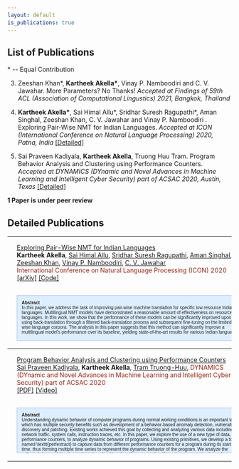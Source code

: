 ```yaml
---
layout: default
is_publications: true
---
```

## List of Publications
\* -- Equal Contribution

3. Zeeshan Khan\*, **Kartheek Akella\***, Vinay P. Namboodiri and C. V. Jawahar. More Parameters? No Thanks! *Accepted at Findings of 59th ACL (Association of Computational Lingustics) 2021, Bangkok, Thailand* 

2. **Kartheek Akella\***, Sai Himal Allu\*, Sridhar Suresh Ragupathi\*, Aman Singhal, Zeeshan Khan, C. V. Jawahar and Vinay P. Namboodiri
. Exploring Pair-Wise NMT for Indian Languages. *Accepted at ICON (International Conference on Natural Language Processing) 2020, Patna, India* <a href="#exploring_pairwise">[Detailed]</a>

1. Sai Praveen Kadiyala, **Kartheek Akella**, Truong Huu Tram. Program Behavior Analysis and Clustering using Performance Counters. *Accepted at DYNAMICS (DYnamic and Novel Advances in Machine Learning and Intelligent Cyber Security) part of ACSAC 2020, Austin, Texas* <a href="#program_behavior">[Detailed]</a>

**1 Paper is under peer review**

## Detailed Publications
<table width="100%" align="center" border="0" cellspacing="0" cellpadding="20" style="border-style: none ">


<tbody id="exploring_pairwise">
	<tr>
		<td width="35%"><img src="/images/publications/exploring_pairwise.jpg" width="250" style="border-style: none"></td>
		<td width="65%" valign="top">
			<p>
				<a href="https://arxiv.org/abs/2012.05786">Exploring Pair-Wise NMT for Indian Languages</a> <br>
				<strong>Kartheek Akella</strong>,
                <a href="https://wannabeog.github.io/"> Sai Himal Allu</a>,
                <a href="">Sridhar Suresh Ragupathi</a>,
                <a href="">Aman Singhal</a>,
                <a href="">Zeeshan Khan</a>,
				<a href="https://www.cse.iitk.ac.in/users/vinaypn/">Vinay P. Namboodiri</a>,
				<a href="http://faculty.iiit.ac.in/~jawahar/">C. V. Jawahar</a> <br>
			<span style="color:#9A2617;">International Conference on Natural Language Processing (ICON) 2020</span>
				<br>
                <a href="https://arxiv.org/abs/2012.05786">[arXiv]</a>
                <a href="https://github.com/asvskartheek/fairseq-working">[Code]</a>
				<br><br>
<div style="height:80px;width:500px;overflow:auto;background-color:#def;scrollbar-base-color:gold;font-family:sans-serif;font-size:10px;padding:10px;overflow:auto;border:1px solid #abf;"><strong>Abstract</strong><br>
In this paper, we address the task of improving pair-wise machine translation for specific low resource Indian languages. Multilingual NMT models have demonstrated a reasonable amount of effectiveness on resource-poor languages. In this work, we show that the performance of these models can be significantly improved upon by using back-translation through a filtered back-translation process and subsequent fine-tuning on the limited pair-wise language corpora. The analysis in this paper suggests that this method can significantly improve a multilingual model's performance over its baseline, yielding state-of-the-art results for various Indian languages.

</div>
			</p>
		</td>
	</tr>		
</tbody>

<tbody id="program_behavior">
	<tr>
		<td width="35%"><img src="/images/publications/program_behavior.jpg" width="250" style="border-style: none"></td>
		<td width="65%" valign="top">
			<p>
				<a href="https://www.researchgate.net/profile/Tram_Truong-Huu/publication/345987965_Program_Behavior_Analysis_and_Clustering_using_Performance_Counters/links/5fc5e8d0299bf1a422c76b19/Program-Behavior-Analysis-and-Clustering-using-Performance-Counters.pdf">Program Behavior Analysis and Clustering using Performance Counters</a> <br>
                <a href="https://www.linkedin.com/in/kadiyala-sai-praveen-92131733/">Sai Praveen Kadiyala</a>,
				<strong> Kartheek Akella</strong>,
                <a href="https://sites.google.com/site/htrtruong/home"> Tram Truong-Huu</a>,
			<span style="color:#9A2617;">DYNAMICS (DYnamic and Novel Advances in Machine Learning and Intelligent Cyber Security) part of ACSAC 2020</span>
				<br>
                <a href="https://www.researchgate.net/profile/Tram_Truong-Huu/publication/345987965_Program_Behavior_Analysis_and_Clustering_using_Performance_Counters/links/5fc5e8d0299bf1a422c76b19/Program-Behavior-Analysis-and-Clustering-using-Performance-Counters.pdf">[PDF]</a>
                <a href="https://www.youtube.com/watch?v=8lvFvr9_a5k">[Video]</a>
				<br><br>
<div style="height:80px;width:500px;overflow:auto;background-color:#def;scrollbar-base-color:gold;font-family:sans-serif;font-size:10px;padding:10px;overflow:auto;border:1px solid #abf;"><strong>Abstract</strong><br>
Understanding dynamic behavior of computer programs during normal working conditions is an important task, which has multiple security benefits such as development of a behavior-based anomaly detection, vulnerability discovery and patching. Existing works achieved this goal by collecting and analyzing various data including network traffic, system calls, instruction traces, etc. In this paper, we explore the use of a new type of data, performance counters, to analyze dynamic behavior of programs. Using existing primitives, we develop a tool named \texttt{perfextract} to capture data from different performance counters for a program during its startup time, thus forming multiple time series to represent the dynamic behavior of the program. We analyze the collected data and develop a clustering algorithm that allows us to classify each program using its performance counter time series into a specific group and to identify the intrinsic behavior of that group. We carry out extensive experiments with $18$ real world programs that belong to $4$ groups including web browsers, text editors, image viewers and audio players. The experimental results show that the examined programs can be accurately differentiated based on their performance counter data regardless whether programs are run in physical or virtual environments.
</div>
			</p>
		</td>
	</tr>		
</tbody>


</table>